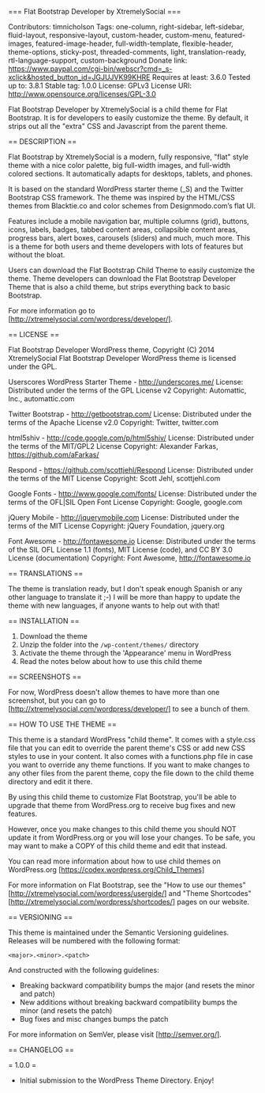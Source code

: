 === Flat Bootstrap Developer by XtremelySocial ===

Contributors: timnicholson
Tags: one-column, right-sidebar, left-sidebar, fluid-layout, responsive-layout, custom-header, custom-menu, featured-images, featured-image-header, full-width-template, flexible-header, theme-options, sticky-post, threaded-comments, light, translation-ready, rtl-language-support, custom-background
Donate link: https://www.paypal.com/cgi-bin/webscr?cmd=_s-xclick&hosted_button_id=JGJUJVK99KHRE
Requires at least: 3.6.0
Tested up to: 3.8.1
Stable tag: 1.0.0
License: GPLv3
License URI: http://www.opensource.org/licenses/GPL-3.0

Flat Bootstrap Developer by XtremelySocial is a child theme for Flat Bootstrap. It is for developers to easily customize the theme. By default, it strips out all the "extra" CSS and Javascript from the parent theme.


== DESCRIPTION ==

Flat Bootstrap by XtremelySocial is a modern, fully responsive, "flat" style theme with a nice color palette, big full-width images, and full-width colored sections. It automatically adapts for desktops, tablets, and phones.

It is based on the standard WordPress starter theme (_S) and the Twitter Bootstrap CSS framework. The theme was inspired by the HTML/CSS themes from Blacktie.co and color schemes from Designmodo.com’s flat UI.

Features include a mobile navigation bar, multiple columns (grid), buttons, icons, labels, badges, tabbed content areas, collapsible content areas, progress bars, alert boxes, carousels (sliders) and much, much more. This is a theme for both users and theme developers with lots of features but without the bloat. 

Users can download the Flat Bootstrap Child Theme to easily customize the theme. Theme developers can download the Flat Bootstrap Developer Theme that is also a child theme, but strips everything back to basic Bootstrap.

For more information go to [http://xtremelysocial.com/wordpress/developer/].


== LICENSE ==

Flat Bootstrap Developer WordPress theme, Copyright (C) 2014 XtremelySocial
Flat Bootstrap Developer WordPress theme is licensed under the GPL.

Userscores WordPress Starter Theme - ​http://underscores.me/
License: Distributed under the terms of the GPL License v2
Copyright: Automattic, Inc., automattic.com

Twitter Bootstrap - http://getbootstrap.com/
License: Distributed under the terms of the Apache License v2.0
Copyright: Twitter, twitter.com

html5shiv - http://code.google.com/p/html5shiv/
License: Distributed under the terms of the MIT/GPL2 License
Copyright: Alexander Farkas, https://github.com/aFarkas/

Respond - https://github.com/scottjehl/Respond
License: Distributed under the terms of the MIT License
Copyright: Scott Jehl, scottjehl.com

Google Fonts - http://www.google.com/fonts/
License: Distributed under the terms of the OFL|SIL Open Font License
Copyright: Google, google.com

jQuery Mobile - http://jquerymobile.com
License: Distributed under the terms of the MIT License
Copyright: jQuery Foundation, jquery.org

Font Awesome - http://fontawesome.io
License: Distributed under the terms of the SIL OFL License 1.1 (fonts), MIT License (code), and CC BY 3.0 License (documentation)
Copyright: Font Awesome, http://fontawesome.io


== TRANSLATIONS ==

The theme is translation ready, but I don't speak enough Spanish or any other language to translate it ;-) I will be more than happy to update the theme with new languages, if anyone wants to help out with that!


== INSTALLATION ==

1. Download the theme
2. Unzip the folder into the `/wp-content/themes/` directory
3. Activate the theme through the 'Appearance' menu in WordPress
4. Read the notes below about how to use this child theme


== SCREENSHOTS ==

For now, WordPress doesn't allow themes to have more than one screenshot, but you can go to [http://xtremelysocial.com/wordpress/developer/] to see a bunch of them.


== HOW TO USE THE THEME ==

This theme is a standard WordPress "child theme". It comes with a style.css file that you can edit to override the parent theme's CSS or add new CSS styles to use in your content. It also comes with a functions.php file in case you want to override any theme functions. If you want to make changes to any other files from the parent theme, copy the file down to the child theme directory and edit it there.

By using this child theme to customize Flat Bootstrap, you'll be able to upgrade that theme from WordPress.org to receive bug fixes and new features.

However, once you make changes to this child theme you should NOT update it from WordPress.org or you will lose your changes. To be safe, you may want to make a COPY of this child theme and edit that instead.

You can read more information about how to use child themes on WordPress.org [https://codex.wordpress.org/Child_Themes]

For more information on Flat Bootstrap, see the "How to use our themes" [http://xtremelysocial.com/wordpress/usergide/] and "Theme Shortcodes" [http://xtremelysocial.com/wordpress/shortcodes/] pages on our website. 


== VERSIONING ==

This theme is maintained under the Semantic Versioning guidelines. Releases will be numbered with the following format:

`<major>.<minor>.<patch>`

And constructed with the following guidelines:

* Breaking backward compatibility bumps the major (and resets the minor and patch)
* New additions without breaking backward compatibility bumps the minor (and resets the patch)
* Bug fixes and misc changes bumps the patch

For more information on SemVer, please visit [http://semver.org/].


== CHANGELOG ==

= 1.0.0 =
* Initial submission to the WordPress Theme Directory. Enjoy!
